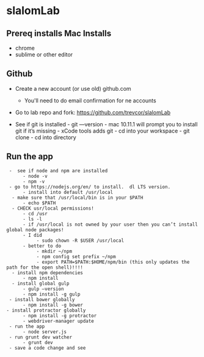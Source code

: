 # slalomLab


## Prereq installs Mac Installs

* chrome
* sublime or other editor

## Github

* Create a new account (or use old) github.com
  * You'll need to do email confirmation for ne accounts
* Go to lab repo and fork: https://github.com/trevcor/slalomLab

* See if git is installed
          - git —version
          - mac 10.11.1 will prompt you to install git if it’s missing
               - xCode tools adds git
          - cd into your workspace
          - git clone <forked repo>
          - cd into directory

## Run the app

     -  see if node and npm are installed
          - node -v
          - npm -v
     - go to https://nodejs.org/en/ to install.  dl LTS version.
          - install into default /usr/local
      - make sure that /usr/local/bin is in your $PATH
          - echo $PATH
      - CHECK usr/local permissions!
          - cd /usr
          - ls -l
          - if /usr/local is not owned by your user then you can’t install global node packages!
          - I did
               - sudo chown -R $USER /usr/local
          - better to do
               - mkdir ~/npm
               - npm config set prefix ~/npm
               - export PATH=$PATH:$HOME/npm/bin (this only updates the path for the open shell)!!!!
      - install npm dependencies
          - npm install
      - install global gulp
          - gulp —version
          - npm install -g gulp
     - install bower globally
          - npm install -g bower
    - install protractor globally
          - npm install -g protractor
          - webdriver-manager update
     - run the app
          - node server.js
     - run grunt dev watcher
          - grunt dev
     - save a code change and see


